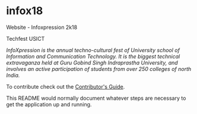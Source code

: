 # infox18
Website - Infoxpression 2k18

Techfest USICT

_InfoXpression is the annual techno-cultural fest of University school of Information and Communication Technology. It is the biggest technical extravaganza held at Guru Gobind Singh Indraprastha University, and involves an active participation of students from over 250 colleges of north India._

To contribute check out the [Contributor's Guide][COGG]. 

[COGG]: /contribution-guide.md

This README would normally document whatever steps are necessary to get the application up and running.

